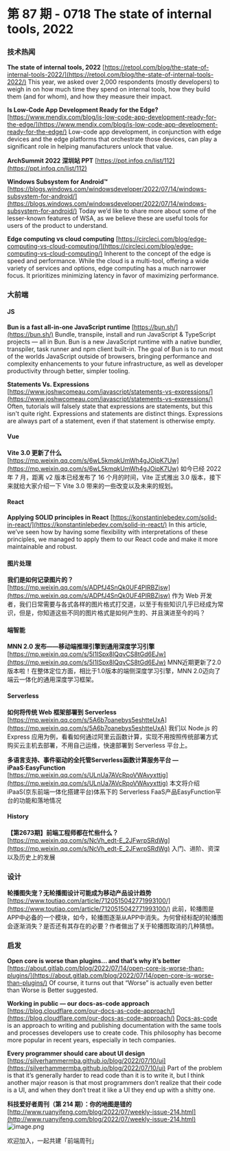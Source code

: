 # 第 87 期 - 0718 The state of internal tools, 2022
### 技术热闻
**The state of internal tools, 2022**
[https://retool.com/blog/the-state-of-internal-tools-2022/](https://retool.com/blog/the-state-of-internal-tools-2022/)
This year, we asked over 2,000 respondents (mostly developers) to weigh in on how much time they spend on internal tools, how they build them (and for whom), and how they measure their impact.

**Is Low-Code App Development Ready for the Edge?**
[https://www.mendix.com/blog/is-low-code-app-development-ready-for-the-edge/](https://www.mendix.com/blog/is-low-code-app-development-ready-for-the-edge/)
Low-code app development, in conjunction with edge devices and the edge platforms that orchestrate those devices, can play a significant role in helping manufacturers unlock that value.

**ArchSummit 2022 深圳站 PPT**
[https://ppt.infoq.cn/list/112](https://ppt.infoq.cn/list/112)

**Windows Subsystem for Android™**
[https://blogs.windows.com/windowsdeveloper/2022/07/14/windows-subsystem-for-android/](https://blogs.windows.com/windowsdeveloper/2022/07/14/windows-subsystem-for-android/)
Today we’d like to share more about some of the lesser-known features of WSA, as we believe these are useful tools for users of the product to understand.

**Edge computing vs cloud computing**
[https://circleci.com/blog/edge-computing-vs-cloud-computing/](https://circleci.com/blog/edge-computing-vs-cloud-computing/)
Inherent to the concept of the edge is speed and performance. While the cloud is a multi-tool, offering a wide variety of services and options, edge computing has a much narrower focus. It prioritizes minimizing latency in favor of maximizing performance.

### 大前端
#### JS
**Bun is a fast all-in-one JavaScript runtime**
[https://bun.sh/](https://bun.sh/)
Bundle, transpile, install and run JavaScript & TypeScript projects — all in Bun. Bun is a new JavaScript runtime with a native bundler, transpiler, task runner and npm client built-in. The goal of Bun is to run most of the worlds JavaScript outside of browsers, bringing performance and complexity enhancements to your future infrastructure, as well as developer productivity through better, simpler tooling.

**Statements Vs. Expressions**
[https://www.joshwcomeau.com/javascript/statements-vs-expressions/](https://www.joshwcomeau.com/javascript/statements-vs-expressions/)
Often, tutorials will falsely state that expressions are statements, but this isn't quite right. Expressions and statements are distinct things. Expressions are always part of a statement, even if that statement is otherwise empty.

#### Vue
**Vite 3.0 更新了什么**
[https://mp.weixin.qq.com/s/6wL5kmqkUmWh4gJOipK7Uw](https://mp.weixin.qq.com/s/6wL5kmqkUmWh4gJOipK7Uw)
如今已经 2022 年 7 月，距离 v2 版本已经发布了 16 个月的时间，Vite 正式推出 3.0 版本，接下来就给大家介绍一下 Vite 3.0 带来的一些改变以及未来的规划。

#### React
**Applying SOLID principles in React**
[https://konstantinlebedev.com/solid-in-react/](https://konstantinlebedev.com/solid-in-react/)
In this article, we’ve seen how by having some flexibility with interpretations of these principles, we managed to apply them to our React code and make it more maintainable and robust.

#### 图片处理
**我们是如何记录图片的？**
[https://mp.weixin.qq.com/s/ADPfJ4SnQk0UF4PIRBZjsw](https://mp.weixin.qq.com/s/ADPfJ4SnQk0UF4PIRBZjsw)
作为 Web 开发者，我们日常需要与各式各样的图片格式打交道，以至于有些知识几乎已经成为常识，但是，你知道这些不同的图片格式是如何产生的、并且演进至今的吗？

#### 端智能
**MNN 2.0 发布——移动端推理引擎到通用深度学习引擎**
[https://mp.weixin.qq.com/s/5I1ISpx8lQqvCS8tGd6EJw](https://mp.weixin.qq.com/s/5I1ISpx8lQqvCS8tGd6EJw)
MNN近期更新了2.0版本啦！在整体定位方面，相比于1.0版本的端侧深度学习引擎，MNN 2.0迈向了端云一体化的通用深度学习框架。

#### Serverless
**如何将传统 Web 框架部署到 Serverless**
[https://mp.weixin.qq.com/s/5A6b7oanebys5eshtteUxA](https://mp.weixin.qq.com/s/5A6b7oanebys5eshtteUxA)
我们以 Node.js 的 Express 应用为例，看看如何通过阿里云函数计算，实现不用按照传统部署方式购买云主机去部署，不用自己运维，快速部署到 Serverless 平台上。

**多语言支持、事件驱动的全托管Serverless函数计算服务平台 — iPaaS·EasyFunction**
[https://mp.weixin.qq.com/s/ULnUa7AVcRpoVWAvyxttjg](https://mp.weixin.qq.com/s/ULnUa7AVcRpoVWAvyxttjg)
本文将介绍iPaaS(京东前端一体化搭建平台)体系下的 Serverless FaaS产品EasyFunction平台的功能和落地情况

#### History
**【第2673期】前端工程师都在忙些什么？**
[https://mp.weixin.qq.com/s/NcVh_edt-E_2JFwrpSRdWg](https://mp.weixin.qq.com/s/NcVh_edt-E_2JFwrpSRdWg)
入门、进阶、资深以及历史上的发展

### 设计
**轮播图失宠？无轮播图设计可能成为移动产品设计趋势**
[https://www.toutiao.com/article/7120515042771993100/](https://www.toutiao.com/article/7120515042771993100/)
此前，轮播图是APP中必备的一个模块，如今，轮播图逐渐从APP中消失。为何曾经标配的轮播图会逐渐消失？是否还有其存在的必要？作者做出了关于轮播图取消的几种猜想。

### 启发
**Open core is worse than plugins... and that’s why it’s better**
[https://about.gitlab.com/blog/2022/07/14/open-core-is-worse-than-plugins/](https://about.gitlab.com/blog/2022/07/14/open-core-is-worse-than-plugins/)
Of course, it turns out that “Worse” is actually even better than Worse is Better suggested.

**Working in public — our docs-as-code approach**
[https://blog.cloudflare.com/our-docs-as-code-approach/](https://blog.cloudflare.com/our-docs-as-code-approach/)
[Docs-as-code](https://www.writethedocs.org/guide/docs-as-code/) is an approach to writing and publishing documentation with the same tools and processes developers use to create code. This philosophy has become more popular in recent years, especially in tech companies.

**Every programmer should care about UI design**
[https://silverhammermba.github.io/blog/2022/07/10/ui](https://silverhammermba.github.io/blog/2022/07/10/ui)
Part of the problem is that it’s generally harder to read code than it is to write it, but I think another major reason is that most programmers don’t realize that their code is a UI, and when they don’t treat it like a UI they end up with a shitty one.

**科技爱好者周刊（第 214 期）：你的地图是错的**
[http://www.ruanyifeng.com/blog/2022/07/weekly-issue-214.html](http://www.ruanyifeng.com/blog/2022/07/weekly-issue-214.html)
![image.png](https://cdn.nlark.com/yuque/0/2020/png/85771/1605930034828-7fc81343-651f-4a15-8465-eebe5a23cf61.png#crop=0&crop=0&crop=1&crop=1&height=31&id=C5Hpa&margin=%5Bobject%20Object%5D&name=image.png&originHeight=90&originWidth=2186&originalType=binary&ratio=1&rotation=0&showTitle=false&size=14325&status=done&style=none&title=&width=746)


欢迎加入，一起共建「前端周刊」
